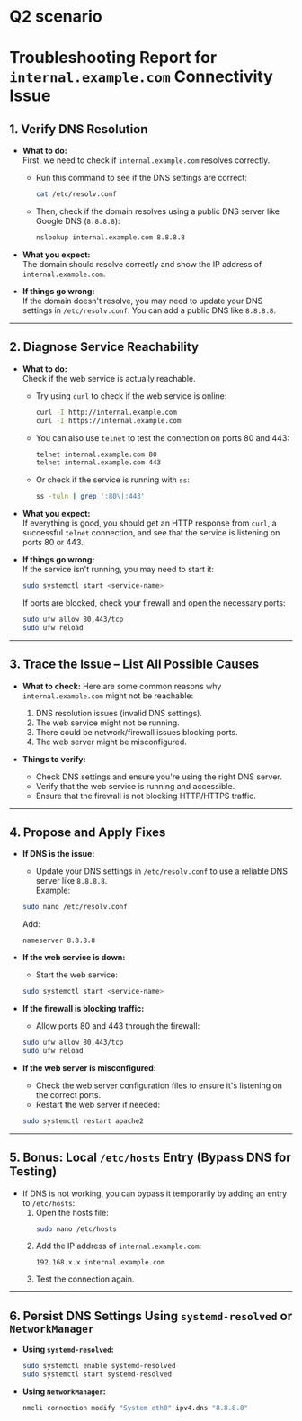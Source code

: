 # Q2 scenario 
# Troubleshooting Report for `internal.example.com` Connectivity Issue

## 1. **Verify DNS Resolution**

   - **What to do:**  
     First, we need to check if `internal.example.com` resolves correctly.  
     - Run this command to see if the DNS settings are correct:
       ```bash
       cat /etc/resolv.conf
       ```
     - Then, check if the domain resolves using a public DNS server like Google DNS (`8.8.8.8`):
       ```bash
       nslookup internal.example.com 8.8.8.8
       ```

   - **What you expect:**  
     The domain should resolve correctly and show the IP address of `internal.example.com`.

   - **If things go wrong:**  
     If the domain doesn't resolve, you may need to update your DNS settings in `/etc/resolv.conf`. You can add a public DNS like `8.8.8.8`.

---

## 2. **Diagnose Service Reachability**

   - **What to do:**  
     Check if the web service is actually reachable.  
     - Try using `curl` to check if the web service is online:
       ```bash
       curl -I http://internal.example.com
       curl -I https://internal.example.com
       ```
     - You can also use `telnet` to test the connection on ports 80 and 443:
       ```bash
       telnet internal.example.com 80
       telnet internal.example.com 443
       ```
     - Or check if the service is running with `ss`:
       ```bash
       ss -tuln | grep ':80\|:443'
       ```

   - **What you expect:**  
     If everything is good, you should get an HTTP response from `curl`, a successful `telnet` connection, and see that the service is listening on ports 80 or 443.

   - **If things go wrong:**  
     If the service isn't running, you may need to start it:
     ```bash
     sudo systemctl start <service-name>
     ```
     If ports are blocked, check your firewall and open the necessary ports:
     ```bash
     sudo ufw allow 80,443/tcp
     sudo ufw reload
     ```

---

## 3. **Trace the Issue – List All Possible Causes**

   - **What to check:**
     Here are some common reasons why `internal.example.com` might not be reachable:
     1. DNS resolution issues (invalid DNS settings).
     2. The web service might not be running.
     3. There could be network/firewall issues blocking ports.
     4. The web server might be misconfigured.
     
   - **Things to verify:**  
     - Check DNS settings and ensure you're using the right DNS server.
     - Verify that the web service is running and accessible.
     - Ensure that the firewall is not blocking HTTP/HTTPS traffic.

---

## 4. **Propose and Apply Fixes**

   - **If DNS is the issue:**  
     - Update your DNS settings in `/etc/resolv.conf` to use a reliable DNS server like `8.8.8.8`.  
     Example:
     ```bash
     sudo nano /etc/resolv.conf
     ```
     Add:
     ```
     nameserver 8.8.8.8
     ```

   - **If the web service is down:**  
     - Start the web service:
     ```bash
     sudo systemctl start <service-name>
     ```

   - **If the firewall is blocking traffic:**  
     - Allow ports 80 and 443 through the firewall:
     ```bash
     sudo ufw allow 80,443/tcp
     sudo ufw reload
     ```

   - **If the web server is misconfigured:**  
     - Check the web server configuration files to ensure it's listening on the correct ports.
     - Restart the web server if needed:
     ```bash
     sudo systemctl restart apache2
     ```

---

## 5. **Bonus: Local `/etc/hosts` Entry (Bypass DNS for Testing)**

   - If DNS is not working, you can bypass it temporarily by adding an entry to `/etc/hosts`:
     1. Open the hosts file:
        ```bash
        sudo nano /etc/hosts
        ```
     2. Add the IP address of `internal.example.com`:
        ```
        192.168.x.x internal.example.com
        ```
     3. Test the connection again.

---

## 6. **Persist DNS Settings Using `systemd-resolved` or `NetworkManager`**

   - **Using `systemd-resolved`:**
     ```bash
     sudo systemctl enable systemd-resolved
     sudo systemctl start systemd-resolved
     ```

   - **Using `NetworkManager`:**
     ```bash
     nmcli connection modify "System eth0" ipv4.dns "8.8.8.8"
     ```

